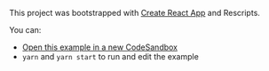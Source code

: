 This project was bootstrapped with [Create React App](https://github.com/facebook/create-react-app) and Rescripts.

You can:

- [Open this example in a new CodeSandbox](https://codesandbox.io/s/github/tanstack/react-table/tree/alpha/examples/material-UI-components)
- `yarn` and `yarn start` to run and edit the example
